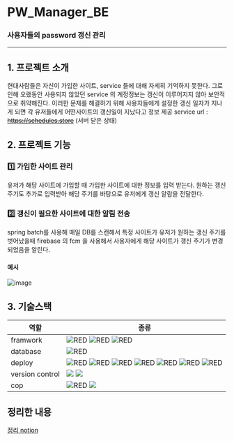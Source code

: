 # PW_Manager_BE
### 사용자들의 password 갱신 관리
---
## 1. 프로젝트 소개
현대사람들은 자신이 가입한 사이트, service 들에 대해 자세히 기억하지 못한다. 그로인해 오랬동안 사용되지 않았던 service 의 계정정보는 갱신이 이루어지지 않아 보안적으로 취약해진다. 이러한 문제를 해결하기 위해 사용자들에게 설정한 갱신 일자가 지나게 되면 각 유저들에게 어떤사이트의 갱신일이 지났다고 정보 제공
service url : ~~https://schedules.store~~ (서버 닫은 상태)
## 2. 프로젝트 기능
### 1️⃣ 가입한 사이트 관리
유저가 해당 사이트에 가입할 때 가입한 사이트에 대한 정보를 입력 받는다. 원하는 갱신주기도 추가로 입력받아 해당 주기를 바탕으로 유저에게 갱신 알람을 전달한다. 
### 2️⃣ 갱신이 필요한 사이트에 대한 알림 전송
spring batch를 사용해 매일 DB를 스캔해서 특정 사이트가 유저가 원하는 갱신 주기를 벗어났을때 firebase 의 fcm 을 사용해서 사용자에게 해당 사이트가 갱신 주기가 변경되었음을 알린다.
#### 예시
![image](https://github.com/SafeKeyManager/PW_Manager_FE/assets/55120730/66967b5b-c595-45cf-8cfb-877a23088113)
## 3. 기술스택
| 역할            | 종류
| -------------- | ----------------
| framwork       |  <img alt="RED" src ="https://img.shields.io/badge/SPRING Boot-6DB33F.svg?&style=for-the-badge&logo=SpringBoot&logoColor=white"/> <img alt="RED" src ="https://img.shields.io/badge/Spring Security-6DB33F.svg?&style=for-the-badge&logo=springsecurity&logoColor=white"/> <img alt="RED" src ="https://img.shields.io/badge/Spring Batch-6DB33F.svg?&style=for-the-badge&logo=springbatch&logoColor=white"/> |
| database       | <img alt="RED" src ="https://img.shields.io/badge/MySQL-4479A1.svg?&style=for-the-badge&logo=MySQL&logoColor=white"/> |
| deploy         | <img alt="RED" src ="https://img.shields.io/badge/Nginx-009639.svg?&style=for-the-badge&logo=nginx&logoColor=white"/> <img alt="RED" src ="https://img.shields.io/badge/Docker-2496ED.svg?&style=for-the-badge&logo=docker&logoColor=white"/> <img alt="RED" src ="https://img.shields.io/badge/Amazon EC2-FF9900.svg?&style=for-the-badge&logo=AmazonEC2&logoColor=white"/> <img alt="RED" src ="https://img.shields.io/badge/Amazon Rds-527FFF.svg?&style=for-the-badge&logo=AmazonRds&logoColor=white"/> <img alt="RED" src ="https://img.shields.io/badge/Amazon S3-569A31.svg?&style=for-the-badge&logo=AmazonS3&logoColor=white"/> <img alt="RED" src ="https://img.shields.io/badge/Amazon Route 53-8C4FFF.svg?&style=for-the-badge&logo=Amazon Route 53&logoColor=white"/> <img alt="RED" src ="https://img.shields.io/badge/Certbot-FF1E0D.svg?&style=for-the-badge&logo=Certbot&logoColor=white"/> |                   
| version control|  <img src="https://img.shields.io/badge/Git-F05032?style=for-the-badge&logo=git&logoColor=white"> <img src="https://img.shields.io/badge/GitHub-181717?style=for-the-badge&logo=github&logoColor=white">   |
| cop            | <img alt="RED" src ="https://img.shields.io/badge/Notion-000000.svg?&style=for-the-badge&logo=Notion&logoColor=white"/> <img src="https://img.shields.io/badge/Discord-5865F2?style=for-the-badge&logo=discord&logoColor=white"> |

## 정리한 내용
[정리 notion](https://brawny-tachometer-42f.notion.site/2fc60b1c7a3948bebf3e7c9e7ec1531f?v=fc0e7baa84404bdd914e90bb358a9409&pvs=4)

